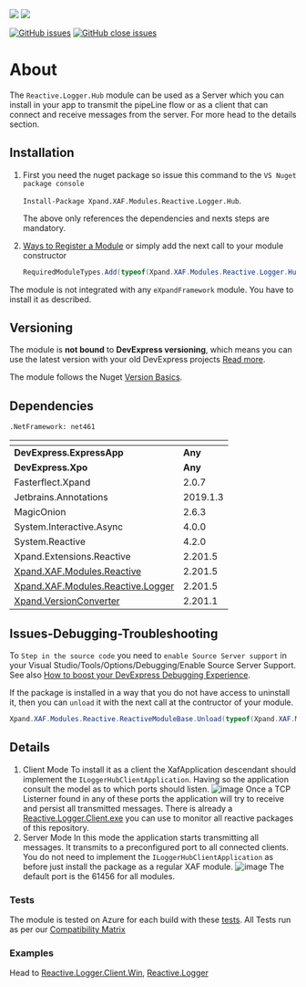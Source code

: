 ![](https://img.shields.io/nuget/v/Xpand.XAF.Modules.Reactive.Logger.Hub.svg?&style=flat) ![](https://img.shields.io/nuget/dt/Xpand.XAF.Modules.Reactive.Logger.Hub.svg?&style=flat)

[![GitHub issues](https://img.shields.io/github/issues/eXpandFramework/expand/Reactive.Logger.Hub.svg)](https://github.com/eXpandFramework/eXpand/issues?utf8=%E2%9C%93&q=is%3Aissue+is%3Aopen+sort%3Aupdated-desc+label%3AStandalone_xaf_modules+Reactive.Logger.Hub) [![GitHub close issues](https://img.shields.io/github/issues-closed/eXpandFramework/eXpand/Reactive.Logger.Hub.svg)](https://github.com/eXpandFramework/eXpand/issues?utf8=%E2%9C%93&q=is%3Aissue+is%3Aclosed+sort%3Aupdated-desc+label%3AStandalone_XAF_Modules+Reactive.Logger.Hub)
# About 

The `Reactive.Logger.Hub` module can be used as a Server which you can install in your app to transmit the pipeLine flow or as a client that can connect and receive messages from the server. For more head to the details section.


## Installation 
1. First you need the nuget package so issue this command to the `VS Nuget package console` 

   `Install-Package Xpand.XAF.Modules.Reactive.Logger.Hub`.

    The above only references the dependencies and nexts steps are mandatory.

2. [Ways to Register a Module](https://documentation.devexpress.com/eXpressAppFramework/118047/Concepts/Application-Solution-Components/Ways-to-Register-a-Module)
or simply add the next call to your module constructor
    ```cs
    RequiredModuleTypes.Add(typeof(Xpand.XAF.Modules.Reactive.Logger.HubModule));
    ```

The module is not integrated with any `eXpandFramework` module. You have to install it as described.

## Versioning
The module is **not bound** to **DevExpress versioning**, which means you can use the latest version with your old DevExpress projects [Read more](https://github.com/eXpandFramework/XAF/tree/master/tools/Xpand.VersionConverter).

The module follows the Nuget [Version Basics](https://docs.microsoft.com/en-us/nuget/reference/package-versioning#version-basics).
## Dependencies
`.NetFramework: net461`

|<!-- -->|<!-- -->
|----|----
|**DevExpress.ExpressApp**|**Any**
 |**DevExpress.Xpo**|**Any**
|Fasterflect.Xpand|2.0.7
 |Jetbrains.Annotations|2019.1.3
 |MagicOnion|2.6.3
 |System.Interactive.Async|4.0.0
 |System.Reactive|4.2.0
 |Xpand.Extensions.Reactive|2.201.5
 |[Xpand.XAF.Modules.Reactive](https://github.com/eXpandFramework/DevExpress.XAF/tree/master/src/Modules/Xpand.XAF.Modules.Reactive)|2.201.5
 |[Xpand.XAF.Modules.Reactive.Logger](https://github.com/eXpandFramework/DevExpress.XAF/tree/master/src/Modules/Xpand.XAF.Modules.Reactive.Logger)|2.201.5
 |[Xpand.VersionConverter](https://github.com/eXpandFramework/DevExpress.XAF/tree/master/tools/Xpand.VersionConverter)|2.201.1

## Issues-Debugging-Troubleshooting

To `Step in the source code` you need to `enable Source Server support` in your Visual Studio/Tools/Options/Debugging/Enable Source Server Support. See also [How to boost your DevExpress Debugging Experience](https://github.com/eXpandFramework/DevExpress.XAF/wiki/How-to-boost-your-DevExpress-Debugging-Experience#1-index-the-symbols-to-your-custom-devexpresss-installation-location).

If the package is installed in a way that you do not have access to uninstall it, then you can `unload` it with the next call at the contructor of your module.
```cs
Xpand.XAF.Modules.Reactive.ReactiveModuleBase.Unload(typeof(Xpand.XAF.Modules.Reactive.Logger.Hub.ReactiveLoggerHubModule))
```

## Details
1. Client Mode
To install it as a client the XafApplication descendant should implement the `ILoggerHubClientApplication`. Having so the application consult the model as to which ports should listen.
![image](https://user-images.githubusercontent.com/159464/65379322-d23b8300-dcce-11e9-9c43-194b8f6c92c9.png)
Once a TCP Listerner found in any of these ports the application will try to receive and persist all transmitted messages. There is already a [Reactive.Logger.Client.exe](https://github.com/eXpandFramework/DevExpress.XAF/tree/master/src/Modules/Reactive.Logger.Client.Win) you can use to monitor all reactive packages of this repository.
2. Server Mode
In this mode the application starts transmitting all messages. It transmits to a preconfigured port to all connected clients. You do not need to implement the `ILoggerHubClientApplication` as before just install the package as a regular XAF module.
![image](https://user-images.githubusercontent.com/159464/65379394-e2079700-dccf-11e9-840d-44ec34849229.png)
The default port is the 61456 for all modules.
### Tests
The module is tested on Azure for each build with these [tests](https://github.com/eXpandFramework/Packages/tree/master/src/Tests/Xpand.XAF.s.Reactive.Logger.Hub.ReactiveLoggerHub). 
All Tests run as per our [Compatibility Matrix](https://github.com/eXpandFramework/DevExpress.XAF#compatibility-matrix)
### Examples

Head to [Reactive.Logger.Client.Win](https://github.com/eXpandFramework/DevExpress.XAF/tree/master/src/Modules/Reactive.Logger.Client.Win), [Reactive.Logger](https://github.com/eXpandFramework/DevExpress.XAF/tree/lab/src/Modules/Reactive.Logger)

